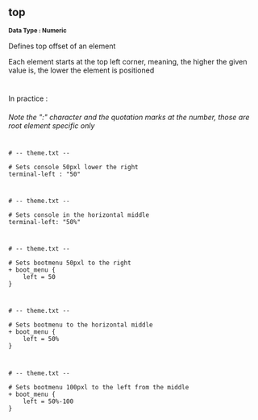 ## top
<b> <sup> Data Type : Numeric </sup> </b>

Defines top offset of an element

Each element starts at the top left corner, meaning, the higher the given value is, the lower the element is positioned
#
In practice :

###### Note the ":" character and the quotation marks at the number, those are root element specific only
#
```
# -- theme.txt --

# Sets console 50pxl lower the right
terminal-left : "50"
```
#
```
# -- theme.txt --

# Sets console in the horizontal middle
terminal-left: "50%"
```
#
```
# -- theme.txt --

# Sets bootmenu 50pxl to the right
+ boot_menu {
	left = 50
}
```
#
```
# -- theme.txt --

# Sets bootmenu to the horizontal middle
+ boot_menu {
	left = 50%
}
```
#
```
# -- theme.txt --

# Sets bootmenu 100pxl to the left from the middle
+ boot_menu {
	left = 50%-100
}
```